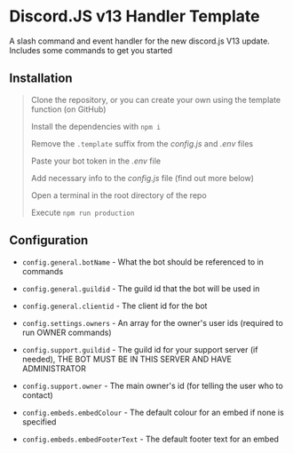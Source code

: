 # Discord.JS v13 Handler Template
A slash command and event handler for the new discord.js V13 update. Includes some commands to get you started

## Installation
> Clone the repository, or you can create your own using the template function (on GitHub)
> 
> Install the dependencies with `npm i`
> 
> Remove the `.template` suffix from the *config.js* and *.env* files
> 
> Paste your bot token in the *.env* file
> 
> Add necessary info to the *config.js* file (find out more below)
> 
> Open a terminal in the root directory of the repo
> 
> Execute `npm run production`
> 

## Configuration
* `config.general.botName` - What the bot should be referenced to in commands
* `config.general.guildid` - The guild id that the bot will be used in
* `config.general.clientid` - The client id for the bot

* `config.settings.owners` - An array for the owner's user ids (required to run OWNER commands)

* `config.support.guildid` - The guild id for your support server (if needed), THE BOT MUST BE IN THIS SERVER AND HAVE ADMINISTRATOR
* `config.support.owner` - The main owner's id (for telling the user who to contact)

* `config.embeds.embedColour` - The default colour for an embed if none is specified
* `config.embeds.embedFooterText` - The default footer text for an embed

<!-- ## Credits
This project is licensed by the **GNU General Public License**. You must give credit to [me](https://github.com/lornebookerr) when using this code. -->
